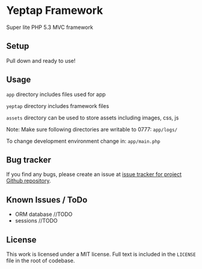 # Yeptap Framework

Super lite PHP 5.3 MVC framework


## Setup
Pull down and ready to use!

## Usage
`app` directory includes files used for app

`yeptap` directory includes framework files

`assets` directory can be used to store assets including images, css, js

Note: Make sure following directories are writable to 0777:
`app/logs/`

To change development environment change in:
`app/main.php`

## Bug tracker
If you find any bugs, please create an issue at [issue tracker for project Github repository](https://github.com/perminder-klair/yeptap-framework/issues).

## Known Issues / ToDo
* ORM database //TODO
* sessions //TODO

## License
This work is licensed under a MIT license. Full text is included in the `LICENSE` file in the root of codebase.
